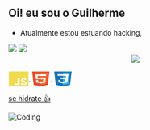 ## Oi! eu sou o Guilherme
- Atualmente estou estuando hacking,
<div>
<a href= "https://www.reddit.com/user/zereref" target="_blank"> <img src="https://img.shields.io/badge/Reddit-FF4500?style=for-the-badge&logo=reddit&logoColor=white" target="_blank"></a>
<a href= "https://hackerone.com/zereref?type=user" target="_blank"> <img src="https://img.shields.io/badge/Hackerone-%23333?style=for-the-badge&logo=hackerone&logoColer=white" target="_blank"></a> 
</div>

<div align="center">
  <a href="https://github.com/AlmostZF">
  <img align="center" height="180em" src="https://github-readme-stats.vercel.app/api?username=AlmostZF&show_icons=true&theme=merko&include_all_commits=true&count_private=true"/>
  
</div>
  
<div style="display: inline_block"><br>
  <img align="center" alt="ZF-Js" height="30" width="40" src="https://raw.githubusercontent.com/devicons/devicon/master/icons/javascript/javascript-plain.svg">
  <img align="center" alt="ZF-HTML" height="30" width="40" src="https://raw.githubusercontent.com/devicons/devicon/master/icons/html5/html5-original.svg">
  <img align="center" alt="ZF-CSS" height="30" width="40" src="https://raw.githubusercontent.com/devicons/devicon/master/icons/css3/css3-original.svg">
</div>
  
  <p> se hidrate 👍</p>
   <img align="left" alt="Coding" width="400" src= "https://78.media.tumblr.com/34a1170a23b4b9af97e864453f94e0b6/tumblr_ole7la5BJn1tqvsfso1_500.gif">
  
